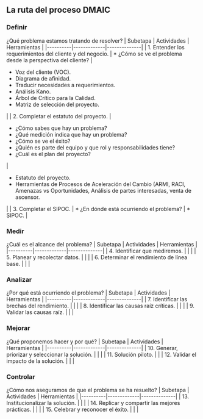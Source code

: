 ## La ruta del proceso DMAIC

### Definir
¿Qué problema estamos tratando de resolver?
| Subetapa | Actividades | Herramientas | 
|----------|-------------|--------------|
| 1. Entender los requerimientos del cliente y del negocio. | * ¿Cómo se ve el problema desde la perspectiva del cliente? | <ul><li>Voz del cliente (VOC). </li><li>Diagrama de afinidad. </li><li>Traducir necesidades a requerimientos. </li><li>Análisis Kano. </li><li>Árbol de Crítico para la Calidad. </li><li>Matriz de selección del proyecto. </li></ul> |
| 2. Completar el estatuto del proyecto. | <ul><li>¿Cómo sabes que hay un problema?</li><li>¿Qué medición indica que hay un problema?</li><li>¿Cómo se ve el éxito?</li><li>¿Quién es parte del equipo y que rol y responsabilidades tiene?</li><li>¿Cuál es el plan del proyecto?</li></ul> | <ul><li>Estatuto del proyecto.</li><li>Herramientas de Procesos de Aceleración del Cambio (ARMI, RACI, Amenazas vs Oportunidades, Análisis de partes interesadas, venta de ascensor.</li></ul> |
| 3. Completar el SIPOC. | * ¿En dónde está ocurriendo el problema? | * SIPOC. |

### Medir
¿Cuál es el alcance del problema?
| Subetapa | Actividades | Herramientas | 
|----------|-------------|--------------|
| 4. Identificar que mediremos. | | |
| 5. Planear y recolectar datos. | | |
| 6. Determinar el rendimiento de línea base. | | |

### Analizar
¿Por qué está ocurriendo el problema?
| Subetapa | Actividades | Herramientas | 
|----------|-------------|--------------|
| 7. Identificar las brechas del rendimiento. | | | 
| 8. Identificar las causas raíz críticas. | | |
| 9. Validar las causas raíz. | | |

### Mejorar
¿Qué proponemos hacer y por qué?
| Subetapa | Actividades | Herramientas | 
|----------|-------------|--------------|
| 10. Generar, priorizar y seleccionar la solución. | | |
| 11. Solución piloto. | |
| 12. Validar el impacto de la solución. | | | 

### Controlar
¿Cómo nos aseguramos de que el problema se ha resuelto?
| Subetapa | Actividades | Herramientas | 
|----------|-------------|--------------|
| 13. Institucionalizar la solución. | | |
| 14. Replicar y compartir las mejores prácticas. | | |
| 15. Celebrar y reconocer el éxito. | | |

